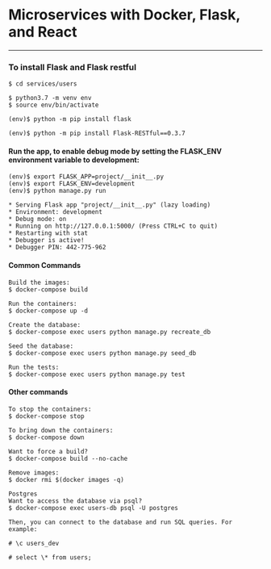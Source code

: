 # Microservices with Docker, Flask, and React

---

### To install Flask and Flask restful

```
$ cd services/users

$ python3.7 -m venv env
$ source env/bin/activate

(env)$ python -m pip install flask

(env)$ python -m pip install Flask-RESTful==0.3.7

```

#### Run the app, to enable debug mode by setting the FLASK_ENV environment variable to development:

```
(env)$ export FLASK_APP=project/__init__.py
(env)$ export FLASK_ENV=development
(env)$ python manage.py run

* Serving Flask app "project/__init__.py" (lazy loading)
* Environment: development
* Debug mode: on
* Running on http://127.0.0.1:5000/ (Press CTRL+C to quit)
* Restarting with stat
* Debugger is active!
* Debugger PIN: 442-775-962

```

#### Common Commands

```
Build the images:
$ docker-compose build

Run the containers:
$ docker-compose up -d

Create the database:
$ docker-compose exec users python manage.py recreate_db

Seed the database:
$ docker-compose exec users python manage.py seed_db

Run the tests:
$ docker-compose exec users python manage.py test

```

#### Other commands

```
To stop the containers:
$ docker-compose stop

To bring down the containers:
$ docker-compose down

Want to force a build?
$ docker-compose build --no-cache

Remove images:
$ docker rmi $(docker images -q)

Postgres
Want to access the database via psql?
$ docker-compose exec users-db psql -U postgres

Then, you can connect to the database and run SQL queries. For example:

# \c users_dev

# select \* from users;

```

